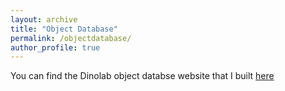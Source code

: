 ```yaml
---
layout: archive
title: "Object Database"
permalink: /objectdatabase/
author_profile: true
---
```



You can find the Dinolab object databse website that I built [here](https://mariamh.shinyapps.io/dinolabobjects/)

